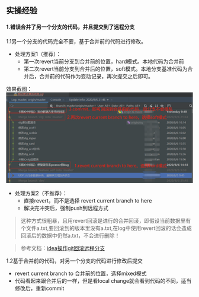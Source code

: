 ## 实操经验

#### 1.错误合并了另一个分支的代码，并且提交到了远程分支
1.1另一个分支的代码完全不要，基于合并前的代码进行修改。
- 处理方案1（推荐）：
    - 第一次revert当前分支到合并前的位置，hard模式。本地代码为合并前
    - 第二次revert当前分支到合并后的位置，soft模式。本地分支基准代码为合并后，合并前的代码作为变动记录，再次提交之后即可。

效果截图：![实操1](image/错误合并分支代码回滚实操1.png)

- 处理方案2（不推荐）：
    - 直接revert，而不是选择 revert current branch to here
    - 解决完冲突后，强制push到远程方式
> 这种方式很粗暴，且用revert回滚是进行的合并回滚，即假设当前数据里有个文件a.txt,要回滚到的版本里没有a.txt,在log中使用revert回滚的话会造成回滚后的数据中仍然a.txt，不会进行删除！

> 参考文档：[idea操作git回滚远程分支](https://blog.csdn.net/weixin_44647371/article/details/88142371)


1.2基于合并前的代码，对另一个分支的代码进行修改后提交
- revert current branch to 合并前的位置，选择mixed模式
- 代码看起来跟合并后的一样，但是看local change就会看到代码的不同，适当修改后，重新commit

